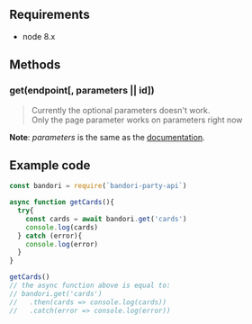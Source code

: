 ## Requirements
+ node 8.x

## Methods

### get(endpoint[, parameters || id])

> Currently the optional parameters doesn't work. <br />Only the page parameter works on parameters right now

**Note**: *parameters* is the same as the [documentation](https://github.com/SchoolIdolTomodachi/BanGDream/wiki/BanG-Dream!-Girls-Band-API).

## Example code
~~~~javascript
const bandori = require(`bandori-party-api`)

async function getCards(){
  try{
    const cards = await bandori.get('cards')
    console.log(cards)
  } catch (error){
    console.log(error)
  }
}

getCards()
// the async function above is equal to:
// bandori.get('cards')
//   .then(cards => console.log(cards))
//   .catch(error => console.log(error))

~~~~
